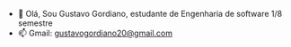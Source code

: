 - 👋 Olá, Sou Gustavo Gordiano, estudante de Engenharia de software 1/8 semestre
- 📫 Gmail: gustavogordiano20@gmail.com
